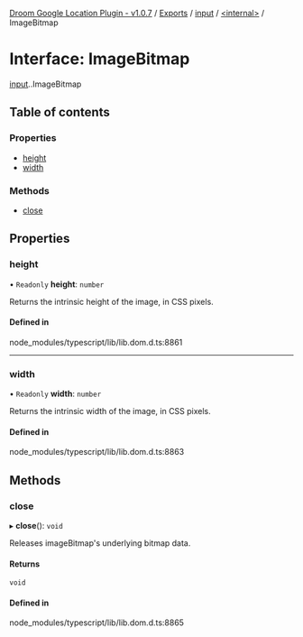 [Droom Google Location Plugin - v1.0.7](../README.md) / [Exports](../modules.md) / [input](../modules/input.md) / [<internal\>](../modules/input._internal_.md) / ImageBitmap

# Interface: ImageBitmap

[input](../modules/input.md).[<internal>](../modules/input._internal_.md).ImageBitmap

## Table of contents

### Properties

- [height](input._internal_.ImageBitmap.md#height)
- [width](input._internal_.ImageBitmap.md#width)

### Methods

- [close](input._internal_.ImageBitmap.md#close)

## Properties

### height

• `Readonly` **height**: `number`

Returns the intrinsic height of the image, in CSS pixels.

#### Defined in

node_modules/typescript/lib/lib.dom.d.ts:8861

___

### width

• `Readonly` **width**: `number`

Returns the intrinsic width of the image, in CSS pixels.

#### Defined in

node_modules/typescript/lib/lib.dom.d.ts:8863

## Methods

### close

▸ **close**(): `void`

Releases imageBitmap's underlying bitmap data.

#### Returns

`void`

#### Defined in

node_modules/typescript/lib/lib.dom.d.ts:8865
